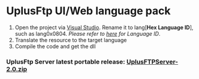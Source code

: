 # UplusFtp UI/Web language pack

 1) Open the project via [Visual Studio](https://visualstudio.microsoft.com/). Rename it to lang[__Hex Language ID__], such as lang0x0804. *Please refer to [here](https://docs.microsoft.com/en-us/windows-hardware/manufacture/desktop/available-language-packs-for-windows) for Language ID*.
 2) Translate the resource to the target language
 3) Compile the code and get the dll
  
### UplusFtp Server latest portable release: [UplusFTPServer-2.0.zip](http://uplusware.net/download/UplusFTPServer-2.0.zip)
